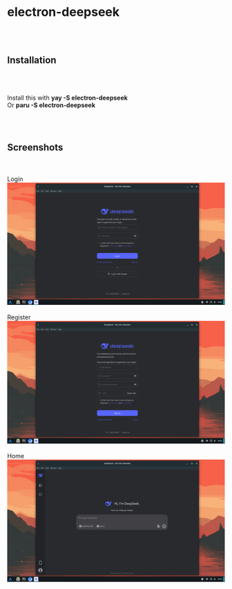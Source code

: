 <h1>electron-deepseek</h1>
<br/><br/>
<h2>Installation</h2><br/><br/>
<p>
Install this with <strong>yay -S electron-deepseek</strong><br/>
Or <strong>paru -S electron-deepseek</strong>
</p><br/><br/>

<h2>Screenshots</h2><br/><br/>
<label>Login</label><br/>
<img src="https://raw.githubusercontent.com/RicardoCA/electron-deepseek/refs/heads/main/screenshots/login.png" /><br/><br/>
<label>Register</label><br/>
<img src="https://raw.githubusercontent.com/RicardoCA/electron-deepseek/refs/heads/main/screenshots/registro.png" /><br/><br/>
<label>Home</label><br/>
<img src="https://raw.githubusercontent.com/RicardoCA/electron-deepseek/refs/heads/main/screenshots/deepseek.png" /><br/><br/>